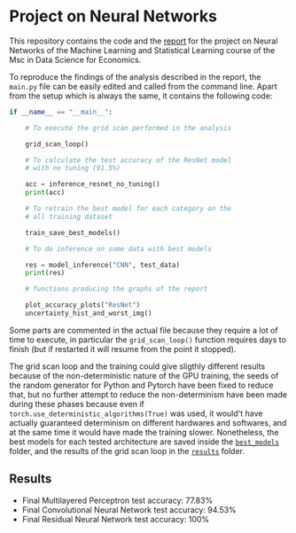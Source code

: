 # Project on Neural Networks

This repository contains the code and the [report](https://github.com/Tortar/ML_project/blob/main/ML_report.pdf) 
for the project on Neural Networks of the Machine Learning and Statistical Learning course of the Msc in Data Science 
for Economics.

To reproduce the findings of the analysis described in the report, the `main.py` file 
can be easily edited and called from the command line. Apart from the setup which is
always the same, it contains the following code:

```python
if __name__ == "__main__":

    # To execute the grid scan performed in the analysis

    grid_scan_loop()

    # To calculate the test accuracy of the ResNet model 
    # with no tuning (91.5%) 

    acc = inference_resnet_no_tuning()
    print(acc)

    # To retrain the best model for each category on the 
    # all training dataset  

    train_save_best_models()

    # To do inference on some data with best models

    res = model_inference("CNN", test_data)
    print(res)

    # functions producing the graphs of the report 

    plot_accuracy_plots("ResNet")
    uncertainty_hist_and_worst_img()
```

Some parts are commented in the actual file because they require a lot of
time to execute, in particular the `grid_scan_loop()` function requires 
days to finish (but if restarted it will resume from the point it stopped).

The grid scan loop and the training could give sligthly different results 
because of the non-deterministic nature of the GPU training, the seeds of the
random generator for Python and Pytorch have been fixed to reduce that, 
but no further attempt to reduce the non-determinism have been made during 
these phases because even if `torch.use_deterministic_algorithms(True)` was used, 
it would't have actually guaranteed determinism on different hardwares and softwares,
and at the same time it would have made the training slower. Nonetheless, the best models 
for each tested architecture are saved inside the [`best_models`](https://github.com/Tortar/ML_project/tree/main/best_models) 
folder, and the results of the grid scan loop in the [`results`](https://github.com/Tortar/ML_project/tree/main/results)
folder.

## Results

- Final Multilayered Perceptron test accuracy: 77.83%
- Final Convolutional Neural Network test accuracy: 94.53%
- Final Residual Neural Network test accuracy: 100%
  
